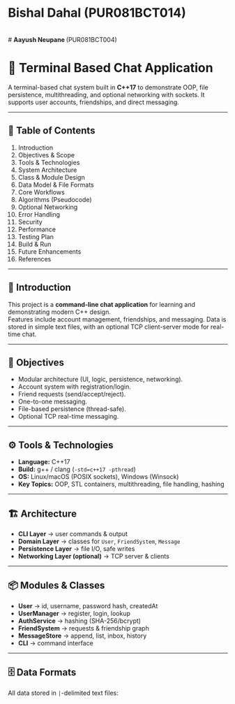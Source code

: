 # <b> Bishal Dahal </b> (PUR081BCT014)
</br>
# <b> Aayush Neupane </b> (PUR081BCT004)







# 💬 Terminal Based Chat Application

A terminal-based chat system built in **C++17** to demonstrate OOP, file persistence, multithreading, and optional networking with sockets. It supports user accounts, friendships, and direct messaging.

---

## 📑 Table of Contents
1. Introduction  
2. Objectives & Scope  
3. Tools & Technologies  
4. System Architecture  
5. Class & Module Design  
6. Data Model & File Formats  
7. Core Workflows  
8. Algorithms (Pseudocode)  
9. Optional Networking  
10. Error Handling  
11. Security  
12. Performance  
13. Testing Plan  
14. Build & Run  
15. Future Enhancements  
16. References  

---

## 📝 Introduction
This project is a **command-line chat application** for learning and demonstrating modern C++ design.  
Features include account management, friendships, and messaging. Data is stored in simple text files, with an optional TCP client-server mode for real-time chat.

---

## 🎯 Objectives
- Modular architecture (UI, logic, persistence, networking).  
- Account system with registration/login.  
- Friend requests (send/accept/reject).  
- One-to-one messaging.  
- File-based persistence (thread-safe).  
- Optional TCP real-time messaging.  

---

## ⚙️ Tools & Technologies
- **Language:** C++17  
- **Build:** g++ / clang (`-std=c++17 -pthread`)  
- **OS:** Linux/macOS (POSIX sockets), Windows (Winsock)  
- **Key Topics:** OOP, STL containers, multithreading, file handling, hashing  

---

## 🏗️ Architecture
- **CLI Layer** → user commands & output  
- **Domain Layer** → classes for `User`, `FriendSystem`, `Message`  
- **Persistence Layer** → file I/O, safe writes  
- **Networking Layer (optional)** → TCP server & clients  

---

## 📦 Modules & Classes
- **User** → id, username, password hash, createdAt  
- **UserManager** → register, login, lookup  
- **AuthService** → hashing (SHA-256/bcrypt)  
- **FriendSystem** → requests & friendship graph  
- **MessageStore** → append, list, inbox, history  
- **CLI** → command interface  

---

## 🗄️ Data Formats
All data stored in `|`-delimited text files:
